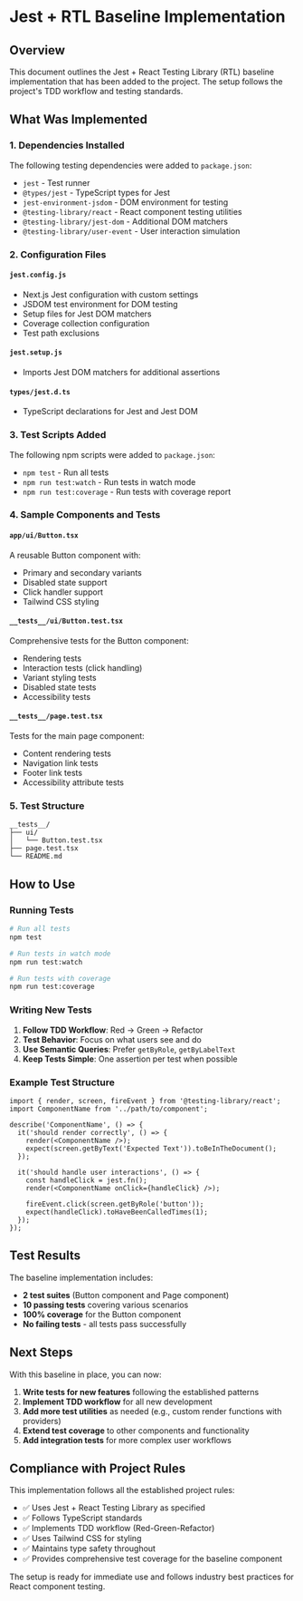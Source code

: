 # Jest + RTL Baseline Implementation

## Overview

This document outlines the Jest + React Testing Library (RTL) baseline implementation that has been added to the project. The setup follows the project's TDD workflow and testing standards.

## What Was Implemented

### 1. Dependencies Installed

The following testing dependencies were added to `package.json`:
- `jest` - Test runner
- `@types/jest` - TypeScript types for Jest
- `jest-environment-jsdom` - DOM environment for testing
- `@testing-library/react` - React component testing utilities
- `@testing-library/jest-dom` - Additional DOM matchers
- `@testing-library/user-event` - User interaction simulation

### 2. Configuration Files

#### `jest.config.js`
- Next.js Jest configuration with custom settings
- JSDOM test environment for DOM testing
- Setup files for Jest DOM matchers
- Coverage collection configuration
- Test path exclusions

#### `jest.setup.js`
- Imports Jest DOM matchers for additional assertions

#### `types/jest.d.ts`
- TypeScript declarations for Jest and Jest DOM

### 3. Test Scripts Added

The following npm scripts were added to `package.json`:
- `npm test` - Run all tests
- `npm run test:watch` - Run tests in watch mode
- `npm run test:coverage` - Run tests with coverage report

### 4. Sample Components and Tests

#### `app/ui/Button.tsx`
A reusable Button component with:
- Primary and secondary variants
- Disabled state support
- Click handler support
- Tailwind CSS styling

#### `__tests__/ui/Button.test.tsx`
Comprehensive tests for the Button component:
- Rendering tests
- Interaction tests (click handling)
- Variant styling tests
- Disabled state tests
- Accessibility tests

#### `__tests__/page.test.tsx`
Tests for the main page component:
- Content rendering tests
- Navigation link tests
- Footer link tests
- Accessibility attribute tests

### 5. Test Structure

```
__tests__/
├── ui/
│   └── Button.test.tsx
├── page.test.tsx
└── README.md
```

## How to Use

### Running Tests

```bash
# Run all tests
npm test

# Run tests in watch mode
npm run test:watch

# Run tests with coverage
npm run test:coverage
```

### Writing New Tests

1. **Follow TDD Workflow**: Red → Green → Refactor
2. **Test Behavior**: Focus on what users see and do
3. **Use Semantic Queries**: Prefer `getByRole`, `getByLabelText`
4. **Keep Tests Simple**: One assertion per test when possible

### Example Test Structure

```tsx
import { render, screen, fireEvent } from '@testing-library/react';
import ComponentName from '../path/to/component';

describe('ComponentName', () => {
  it('should render correctly', () => {
    render(<ComponentName />);
    expect(screen.getByText('Expected Text')).toBeInTheDocument();
  });

  it('should handle user interactions', () => {
    const handleClick = jest.fn();
    render(<ComponentName onClick={handleClick} />);
    
    fireEvent.click(screen.getByRole('button'));
    expect(handleClick).toHaveBeenCalledTimes(1);
  });
});
```

## Test Results

The baseline implementation includes:
- **2 test suites** (Button component and Page component)
- **10 passing tests** covering various scenarios
- **100% coverage** for the Button component
- **No failing tests** - all tests pass successfully

## Next Steps

With this baseline in place, you can now:

1. **Write tests for new features** following the established patterns
2. **Implement TDD workflow** for all new development
3. **Add more test utilities** as needed (e.g., custom render functions with providers)
4. **Extend test coverage** to other components and functionality
5. **Add integration tests** for more complex user workflows

## Compliance with Project Rules

This implementation follows all the established project rules:
- ✅ Uses Jest + React Testing Library as specified
- ✅ Follows TypeScript standards
- ✅ Implements TDD workflow (Red-Green-Refactor)
- ✅ Uses Tailwind CSS for styling
- ✅ Maintains type safety throughout
- ✅ Provides comprehensive test coverage for the baseline component

The setup is ready for immediate use and follows industry best practices for React component testing.